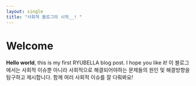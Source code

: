```yaml
---
layout: single
title: "사회적 블로그의 시작__! "
--- 
```


# Welcome
**Hello world**, this is my first RYUBELLA blog post.
I hope you like it!
 이 블로그에서는 사회적 이슈뿐 아니라 사회적으로 해결되어야하는 문제들의 원인 및 해결방향을 탐구하고 제시합니다. 함께 여러 사회적 이슈를 잘 다뤄봐요! 
